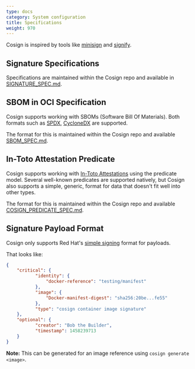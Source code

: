 ```yaml
---
type: docs
category: System configuration
title: Specifications
weight: 970
---
```


Cosign is inspired by tools like [minisign](https://jedisct1.github.io/minisign/) and
[signify](https://www.openbsd.org/papers/bsdcan-signify.html).

## Signature Specifications

Specifications are maintained within the Cosign repo and available in [SIGNATURE_SPEC.md](https://github.com/sigstore/cosign/blob/main/specs/SIGNATURE_SPEC.md).

## SBOM in OCI Specification

Cosign supports working with SBOMs (Software Bill Of Materials). Both formats such as [SPDX](https://spdx.org), [CycloneDX](https://cyclonedx.org) are supported.

The format for this is maintained within the Cosign repo and available [SBOM_SPEC.md](https://github.com/sigstore/cosign/blob/main/specs/SBOM_SPEC.md).

## In-Toto Attestation Predicate

Cosign supports working with [In-Toto Attestations](https://github.com/in-toto/attestation) using the predicate model.
Several well-known predicates are supported natively, but Cosign also supports a simple, generic, format for data that
doesn't fit well into other types.

The format for this is maintained within the Cosign repo and available [COSIGN_PREDICATE_SPEC.md](https://github.com/sigstore/cosign/blob/main/specs/COSIGN_PREDICATE_SPEC.md).

## Signature Payload Format

Cosign only supports Red Hat's [simple signing](https://www.redhat.com/en/blog/container-image-signing)
format for payloads.

That looks like:

```json
{
    "critical": {
           "identity": {
               "docker-reference": "testing/manifest"
           },
           "image": {
               "Docker-manifest-digest": "sha256:20be...fe55"
           },
           "type": "cosign container image signature"
    },
    "optional": {
           "creator": "Bob the Builder",
           "timestamp": 1458239713
    }
}
```
**Note:** This can be generated for an image reference using `cosign generate <image>`.
